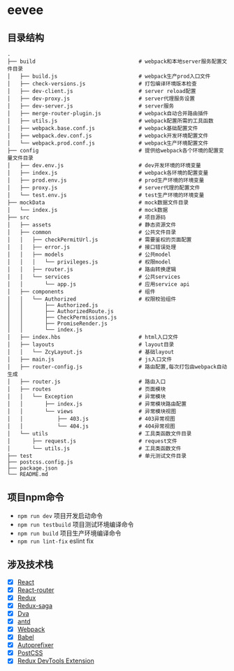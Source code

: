 # eevee

## 目录结构

```
.
├── build                                 # webpack和本地server服务配置文件目录
│   ├── build.js                          # webpack生产prod入口文件
│   ├── check-versions.js                 # 打包编译环境版本检查
│   ├── dev-client.js                     # server reload配置
│   ├── dev-proxy.js                      # server代理服务设置
│   ├── dev-server.js                     # server服务
│   ├── merge-router-plugin.js            # webpack自动合并路由插件
│   ├── utils.js                          # webpack配置所需的工具函数
│   ├── webpack.base.conf.js              # webpack基础配置文件
│   ├── webpack.dev.conf.js               # webpack开发环境配置文件
│   └── webpack.prod.conf.js              # webpack生产环境配置文件
├── config                                # 提供给webpack各个环境的配置变量文件目录
│   ├── dev.env.js                        # dev开发环境的环境变量
│   ├── index.js                          # webpack各环境的配置变量
│   ├── prod.env.js                       # prod生产环境的环境变量
│   ├── proxy.js                          # server代理的配置文件
│   └── test.env.js                       # test生产环境的环境变量
├── mockData                              # mock数据文件目录
│   └── index.js                          # mock数据
├── src                                   # 项目源码
│   ├── assets                            # 静态资源文件
│   ├── common                            # 公共文件目录
│   │   ├── checkPermitUrl.js             # 需要鉴权的页面配置
│   │   ├── error.js                      # 接口错误处理
│   │   ├── models                        # 公共model
│   │   │   └── privileges.js             # 权限model
│   │   ├── router.js                     # 路由转换逻辑
│   │   └── services                      # 公共services
│   │       └── app.js                    # 应用service api
│   ├── components                        # 组件
│   │   └── Authorized                    # 权限校验组件
│   │       ├── Authorized.js                     
│   │       ├── AuthorizedRoute.js                      
│   │       ├── CheckPermissions.js                     
│   │       ├── PromiseRender.js                      
│   │       └── index.js                      
│   ├── index.hbs                         # html入口文件
│   ├── layouts                           # layout目录
│   │   └── ZcyLayout.js                  # 基础layout
│   ├── main.js                           # js入口文件
│   ├── router-config.js                  # 路由配置,每次打包由webpack自动生成
│   ├── router.js                         # 路由入口
│   ├── routes                            # 页面模块                  
│   │   └── Exception                     # 异常模块
│   │       ├── index.js                  # 异常模块路由配置
│   │       └── views                     # 异常模块视图
│   │           ├── 403.js                # 403异常视图
│   │           └── 404.js                # 404异常视图
│   └── utils                             # 工具类函数文件目录
│       ├── request.js                    # request文件
│       └── utils.js                      # 工具类函数文件
├── test                                  # 单元测试文件目录
├── postcss.config.js                    
├── package.json                      
└── README.md      
```

## 项目npm命令

- `npm run dev` 项目开发启动命令
- `npm run testbuild` 项目测试环境编译命令
- `npm run build` 项目生产环境编译命令
- `npm run lint-fix` eslint fix

## 涉及技术栈

- [x] [React](https://reactjs.org/)
- [x] [React-router](https://reacttraining.com/react-router/)
- [x] [Redux](https://github.com/reactjs/redux)
- [x] [Redux-saga](https://redux-saga.js.org/)
- [x] [Dva](https://github.com/dvajs/dva)
- [x] [antd](https://ant.design/index-cn)
- [x] [Webpack](https://webpack.github.io)
- [x] [Babel](https://babeljs.io/)
- [x] [Autoprefixer](https://github.com/postcss/autoprefixer)
- [x] [PostCSS](https://github.com/postcss/postcss)
- [x] [Redux DevTools Extension](https://github.com/zalmoxisus/redux-devtools-extension)
